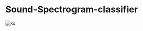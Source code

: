 # Sound-Spectrogram-classifier

![kd](https://nbviewer.jupyter.org/github/shadab4150/Sound-Spectrogram-classifier/blob/master/sound_to_image_pre_processing.ipynb)
